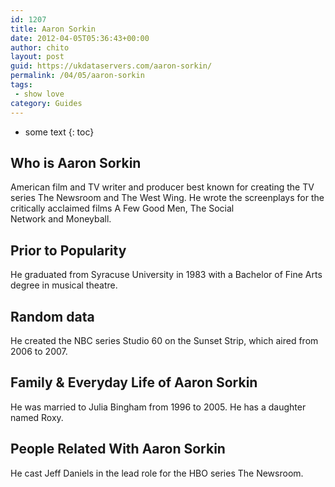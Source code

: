```yaml
---
id: 1207
title: Aaron Sorkin
date: 2012-04-05T05:36:43+00:00
author: chito
layout: post
guid: https://ukdataservers.com/aaron-sorkin/
permalink: /04/05/aaron-sorkin
tags:
 - show love
category: Guides
---
```


* some text
{: toc}


## Who is  Aaron Sorkin
                  
                  
                  
American film and TV writer and producer best known for creating the TV series The Newsroom and The West Wing. He wrote the screenplays for the critically acclaimed films A Few Good Men, The Social Network and Moneyball.
                  
                
                
                
## Prior to Popularity 
                  
                  
                  
He graduated from Syracuse University in 1983 with a Bachelor of Fine Arts degree in musical theatre.
                  
                
                
                
## Random data 
                  
                  
                  
He created the NBC series Studio 60 on the Sunset Strip, which aired from 2006 to 2007.
                  
                
                
                
## Family & Everyday Life of Aaron Sorkin
                  
                  
                  
He was married to Julia Bingham from 1996 to 2005. He has a daughter named Roxy. 
                  
                
                
                
## People Related With  Aaron Sorkin
                  
                  
                  
He cast Jeff Daniels in the lead role for the HBO series The Newsroom.
                  
                
              
            
          
          
          
    
    
  
